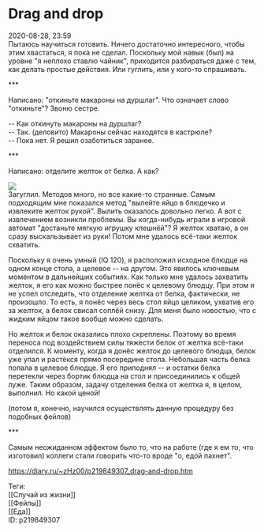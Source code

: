 Drag and drop
==============

   
 2020-08-28, 23:59   
  Пытаюсь научиться готовить. Ничего достаточно интересного, чтобы этим хвастаться, я пока не сделал. Поскольку мой навык (был) на уровне "я неплохо ставлю чайник", приходится разбираться даже с тем, как делать простые действия. Или гуглить, или у кого-то спрашивать.   
   
 \*\*\*   
   
 Написано: "откиньте макароны на дуршлаг". Что означает слово "откиньте"? Звоню сестре.   
   
 -- Как откинуть макароны на дуршлаг?   
 -- Так. (деловито) Макароны сейчас находятся в кастрюле?   
 -- Пока нет. Я решил озаботиться заранее.   
   
 \*\*\*   
   
 Написано: отделите желток от белка. А как?   
   
   [![](https://i.imgur.com/iIUGX3a.jpg)](https://i.imgur.com/iIUGX3a.jpg)     
 Загуглил. Методов много, но все какие-то странные. Самым подходящим мне показался метод "вылейте яйцо в блюдечко и извлеките желток рукой". Вылить оказалось довольно легко. А вот с извлечением возникли проблемы. Вы когда-нибудь играли в игровой автомат "достаньте мягкую игрушку клешнёй"? Я желток хватаю, а он сразу выскальзывает из руки! Потом мне удалось всё-таки желток схватить.   
   
 Поскольку я очень умный (IQ 120), я расположил исходное блюдце на одном конце стола, а целевое -- на другом. Это явилось ключевым моментом в дальнейших событиях. Как только мне удалось захватить желток, я его как можно быстрее понёс к целевому блюдцу. При этом я не успел отследить, что отделение желтка от белка, фактически, не произошло. То есть, я понёс через весь стол яйцо целиком, ухватив его за желток, а белок свисал соплёй снизу. Для меня было новостью, что с жидким яйцом такое вообще можно сделать.   
   
 Но желток и белок оказались плохо скреплены. Поэтому во время переноса под воздействием силы тяжести белок от желтка всё-таки отделился. К моменту, когда я донёс желток до целевого блюдца, белок уже упал и растёкся прямо посередине стола. Небольшая часть белка попала в целевое блюдце. Я его приподнял -- и остатки белка перетекли через бортик блюдца на стол и присоединились к общей луже. Таким образом, задачу отделения белка от желтка я, в целом, выполнил. Но какой ценой!   
   
 (потом я, конечно, научился осуществлять данную процедуру без подобных фейлов)   
   
 \*\*\*   
   
 Самым неожиданном эффектом было то, что на работе (где я ем то, что изготовил) коллеги стали говорить что-то вроде "о, едой пахнет".   
    
 <https://diary.ru/~zHz00/p219849307_drag-and-drop.htm>   
   
 Теги:   
 [[Случай из жизни]]   
 [[Фейлы]]   
 [[Еда]]   
 ID: p219849307